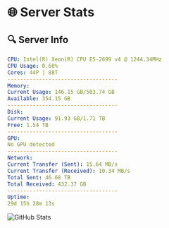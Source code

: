 # 🌐 Server Stats
## 🔍 Server Info
```yaml
CPU: Intel(R) Xeon(R) CPU E5-2699 v4 @ 1244.34MHz
CPU Usage: 0.60%
Cores: 44P | 88T
-----------------------------------
Memory:
Current Usage: 146.15 GB/503.74 GB
Available: 354.15 GB
-----------------------------------
Disk:
Current Usage: 91.93 GB/1.71 TB
Free: 1.54 TB
-----------------------------------
GPU:
No GPU detected
-----------------------------------
Network:
Current Transfer (Sent): 15.64 MB/s
Current Transfer (Received): 10.34 MB/s
Total Sent: 46.68 TB
Total Received: 432.37 GB
-----------------------------------
Uptime:
29d 15h 28m 13s
```
![GitHub Stats](https://img.shields.io/badge/Updated-2025-04-06_12:51:02-blue)